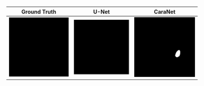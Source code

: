 | Ground Truth | U-Net | CaraNet |
| :---: | :---: | :---: |
|<div align=center><img src="https://github.com/ytl0623/UNet-CaraNet/blob/main/mask.gif" width="240" alt="Result"/></div>|<div align=center><img src="https://github.com/ytl0623/UNet-CaraNet/blob/main/UNet.gif" width="240" alt="Result"/></div>|<div align=center><img src="https://github.com/ytl0623/UNet-CaraNet/blob/main/CaraNet.gif" width="240" alt="Result"/></div>|
